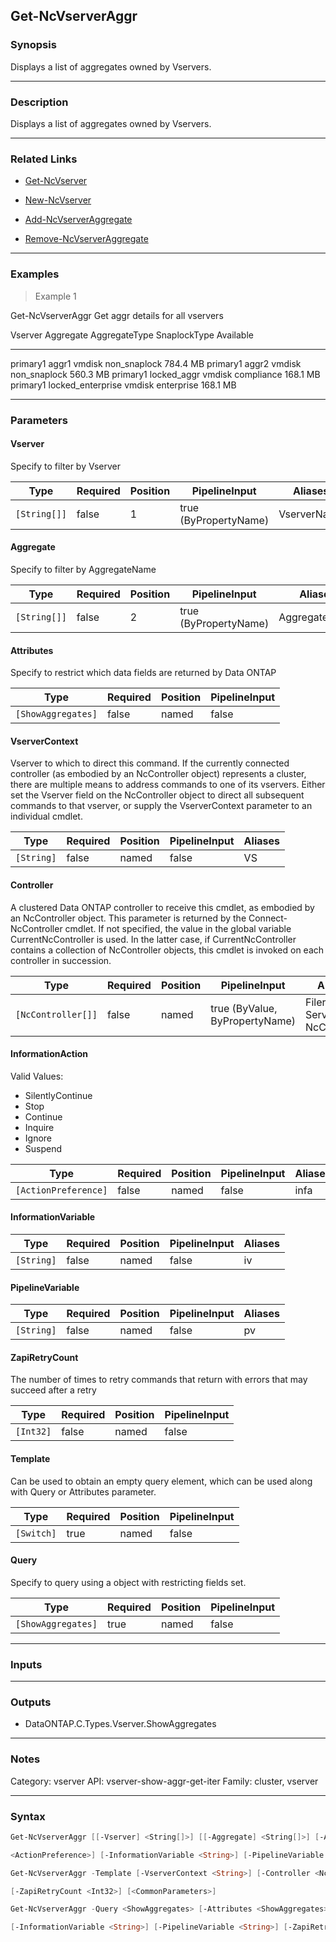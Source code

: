 Get-NcVserverAggr
-----------------

### Synopsis
Displays a list of aggregates owned by Vservers.

---

### Description

Displays a list of aggregates owned by Vservers.

---

### Related Links
* [Get-NcVserver](Get-NcVserver)

* [New-NcVserver](New-NcVserver)

* [Add-NcVserverAggregate](Add-NcVserverAggregate)

* [Remove-NcVserverAggregate](Remove-NcVserverAggregate)

---

### Examples
> Example 1

Get-NcVserverAggr
Get aggr details for all vservers

Vserver                 Aggregate                      AggregateType        SnaplockType                      Available
-------                 ---------                      -------------        ------------                      ---------
primary1                aggr1                          vmdisk               non_snaplock                       784.4 MB
primary1                aggr2                          vmdisk               non_snaplock                       560.3 MB
primary1                locked_aggr                    vmdisk               compliance                         168.1 MB
primary1                locked_enterprise              vmdisk               enterprise                         168.1 MB

---

### Parameters
#### **Vserver**
Specify to filter by Vserver

|Type        |Required|Position|PipelineInput        |Aliases    |
|------------|--------|--------|---------------------|-----------|
|`[String[]]`|false   |1       |true (ByPropertyName)|VserverName|

#### **Aggregate**
Specify to filter by AggregateName

|Type        |Required|Position|PipelineInput        |Aliases      |
|------------|--------|--------|---------------------|-------------|
|`[String[]]`|false   |2       |true (ByPropertyName)|AggregateName|

#### **Attributes**
Specify to restrict which data fields are returned by Data ONTAP

|Type              |Required|Position|PipelineInput|
|------------------|--------|--------|-------------|
|`[ShowAggregates]`|false   |named   |false        |

#### **VserverContext**
Vserver to which to direct this command.  If the currently connected controller (as embodied by an NcController object) represents a cluster, there are multiple means to address commands to one of its vservers.  Either set the Vserver field on the NcController object to direct all subsequent commands to that vserver, or supply the VserverContext parameter to an individual cmdlet.

|Type      |Required|Position|PipelineInput|Aliases|
|----------|--------|--------|-------------|-------|
|`[String]`|false   |named   |false        |VS     |

#### **Controller**
A clustered Data ONTAP controller to receive this cmdlet, as embodied by an NcController object.  This parameter is returned by the Connect-NcController cmdlet.  If not specified, the value in the global variable CurrentNcController is used.  In the latter case, if CurrentNcController contains a collection of NcController objects, this cmdlet is invoked on each controller in succession.

|Type              |Required|Position|PipelineInput                 |Aliases                          |
|------------------|--------|--------|------------------------------|---------------------------------|
|`[NcController[]]`|false   |named   |true (ByValue, ByPropertyName)|Filer<br/>Server<br/>NcController|

#### **InformationAction**

Valid Values:

* SilentlyContinue
* Stop
* Continue
* Inquire
* Ignore
* Suspend

|Type                |Required|Position|PipelineInput|Aliases|
|--------------------|--------|--------|-------------|-------|
|`[ActionPreference]`|false   |named   |false        |infa   |

#### **InformationVariable**

|Type      |Required|Position|PipelineInput|Aliases|
|----------|--------|--------|-------------|-------|
|`[String]`|false   |named   |false        |iv     |

#### **PipelineVariable**

|Type      |Required|Position|PipelineInput|Aliases|
|----------|--------|--------|-------------|-------|
|`[String]`|false   |named   |false        |pv     |

#### **ZapiRetryCount**
The number of times to retry commands that return with errors that may succeed after a retry

|Type     |Required|Position|PipelineInput|
|---------|--------|--------|-------------|
|`[Int32]`|false   |named   |false        |

#### **Template**
Can be used to obtain an empty query element, which can be used along with Query or Attributes parameter.

|Type      |Required|Position|PipelineInput|
|----------|--------|--------|-------------|
|`[Switch]`|true    |named   |false        |

#### **Query**
Specify to query using a object with restricting fields set.

|Type              |Required|Position|PipelineInput|
|------------------|--------|--------|-------------|
|`[ShowAggregates]`|true    |named   |false        |

---

### Inputs

---

### Outputs
* DataONTAP.C.Types.Vserver.ShowAggregates

---

### Notes
Category: vserver
API: vserver-show-aggr-get-iter
Family: cluster, vserver

---

### Syntax
```PowerShell
Get-NcVserverAggr [[-Vserver] <String[]>] [[-Aggregate] <String[]>] [-Attributes <ShowAggregates>] [-VserverContext <String>] [-Controller <NcController[]>] [-InformationAction 
```
```PowerShell
<ActionPreference>] [-InformationVariable <String>] [-PipelineVariable <String>] [-ZapiRetryCount <Int32>] [<CommonParameters>]
```
```PowerShell
Get-NcVserverAggr -Template [-VserverContext <String>] [-Controller <NcController[]>] [-InformationAction <ActionPreference>] [-InformationVariable <String>] [-PipelineVariable <String>] 
```
```PowerShell
[-ZapiRetryCount <Int32>] [<CommonParameters>]
```
```PowerShell
Get-NcVserverAggr -Query <ShowAggregates> [-Attributes <ShowAggregates>] [-VserverContext <String>] [-Controller <NcController[]>] [-InformationAction <ActionPreference>] 
```
```PowerShell
[-InformationVariable <String>] [-PipelineVariable <String>] [-ZapiRetryCount <Int32>] [<CommonParameters>]
```
